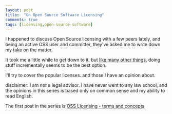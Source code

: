 ```yaml
---
layout: post
title:  "On Open Source Software Licensing"
comments: true
tags: [licensing,open-source-software]
---
```



I happened to discuss Open Source licensing with a few peers lately, and being an active OSS user and committer, they've asked me to write down my take on the matter.



It took me a little while to get down to it, but [like many other things](http://en.wikipedia.org/wiki/Iterative_and_incremental_development), doing stuff incrementally seems to be the best option. 



I'll try to cover the popular licenses. and those I have an opinion about.



disclaimer: I am *not* a legal advisor. I have never went to any law school, and the opinions in this series is based only on common sense and my ability to read English. 





The first post in the series is [OSS Licensing - terms and concepts](http://kenegozi.com/Blog/2008/10/12/oss-licensing-terms-and-concepts.aspx)

